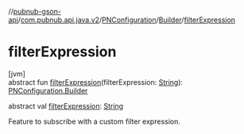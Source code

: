 //[pubnub-gson-api](../../../../index.md)/[com.pubnub.api.java.v2](../../index.md)/[PNConfiguration](../index.md)/[Builder](index.md)/[filterExpression](filter-expression.md)

# filterExpression

[jvm]\
abstract fun [filterExpression](filter-expression.md)(filterExpression: [String](https://kotlinlang.org/api/latest/jvm/stdlib/kotlin/-string/index.html)): [PNConfiguration.Builder](index.md)

abstract val [filterExpression](filter-expression.md): [String](https://kotlinlang.org/api/latest/jvm/stdlib/kotlin/-string/index.html)

Feature to subscribe with a custom filter expression.
